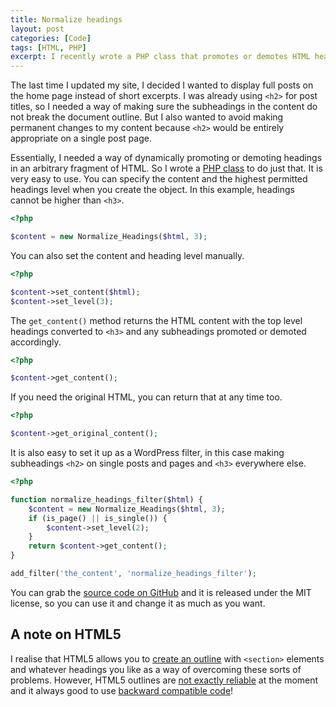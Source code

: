 ```yaml
---
title: Normalize headings
layout: post
categories: [Code]
tags: [HTML, PHP]
excerpt: I recently wrote a PHP class that promotes or demotes HTML headings to allow content to be reused without affecting the overall document outline. This means you can use any heading structure you like in your content and not worry about fitting it into an existing template.
---
```


The last time I updated my site, I decided I wanted to display full posts on the home page instead of short excerpts. I was already using `<h2>` for post titles, so I needed a way of making sure the subheadings in the content do not break the document outline. But I also wanted to avoid making permanent changes to my content because `<h2>` would be entirely appropriate on a single post page.

Essentially, I needed a way of dynamically promoting or demoting headings in an arbitrary fragment of HTML. So I wrote a [PHP class](https://github.com/johnkhughes/normalize-headings) to do just that. It is very easy to use. You can specify the content and the highest permitted headings level when you create the object. In this example, headings cannot be higher than `<h3>`.

~~~~~~~~ php
<?php

$content = new Normalize_Headings($html, 3);
~~~~~~~~

You can also set the content and heading level manually.

~~~~~~~~ php
<?php

$content->set_content($html);
$content->set_level(3);
~~~~~~~~

The `get_content()` method returns the HTML content with the top level headings converted to `<h3>` and any subheadings promoted or demoted accordingly.

~~~~~~~~ php
<?php

$content->get_content();
~~~~~~~~

If you need the original HTML, you can return that at any time too.

~~~~~~~~ php
<?php

$content->get_original_content();
~~~~~~~~

It is also easy to set it up as a WordPress filter, in this case making subheadings `<h2>` on single posts and pages and `<h3>` everywhere else.

~~~~~~~~ php
<?php

function normalize_headings_filter($html) {
    $content = new Normalize_Headings($html, 3);
    if (is_page() || is_single()) {
        $content->set_level(2);
    }
    return $content->get_content();
}

add_filter('the_content', 'normalize_headings_filter');
~~~~~~~~

You can grab the [source code on GitHub](https://github.com/johnkhughes/normalize-headings) and it is released under the MIT license, so you can use it and change it as much as you want.

## A note on HTML5 ##

I realise that HTML5 allows you to [create an outline](http://html5doctor.com/outlines/) with `<section>` elements and whatever headings you like as a way of overcoming these sorts of problems. However, HTML5 outlines are [not exactly reliable](http://blog.paciellogroup.com/2013/10/html5-document-outline/) at the moment and it always good to use [backward compatible code](http://www.456bereastreet.com/archive/201205/make_sure_your_html5_document_outline_is_backwards_compatible/)!
